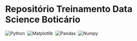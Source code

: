 # Repositório Treinamento Data Science Boticário

![Python](https://img.shields.io/badge/Python-094782?style=for-the-badge&logo=python&logoColor=white)&nbsp;
![Matplotlib](https://img.shields.io/badge/Matplotlib-002050?style=for-the-badge&logo=matplotlib&logoColor=white)&nbsp;
![Pandas](https://img.shields.io/badge/Pandas-gray?style=for-the-badge&logo=pandas&logoColor=white)&nbsp;
![Numpy](https://img.shields.io/badge/Numpy-276DC3?style=for-the-badge&logo=numpy&logoColor=white)&nbsp;
